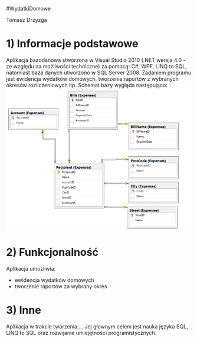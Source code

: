 ﻿#WydatkiDomowe

Tomasz Drzyzga
 
# 1) Informacje podstawowe
Aplikacja bazodanowa stworzona w Visual Studio 2010 (.NET wersja 4.0 - ze względu na możliwości techniczne) za pomocą: C#, WPF, LINQ to SQL, natomiast baza danych utworzono w SQL Server 2008.
Zadaniem programu jest ewidencja wydatków domowych, tworzenie raportów z wybranych okresów rozliczeniowych itp.
Schemat bazy wygląda następująco:
![Alt text](WydatkiDomowe/WydatkiDomowe/Images/HouseholdExpenses.png)
# 2) Funkcjonalność
Aplikacja umożliwia:
- ewidencja wydatków domowych
- tworzenie raportów za wybrany okres

# 3) Inne
Aplikacja w trakcie tworzenia.... Jej głownym celem jest nauka języka SQL, LINQ to SQL oraz rozwijanie umiejętności programistycznych.


